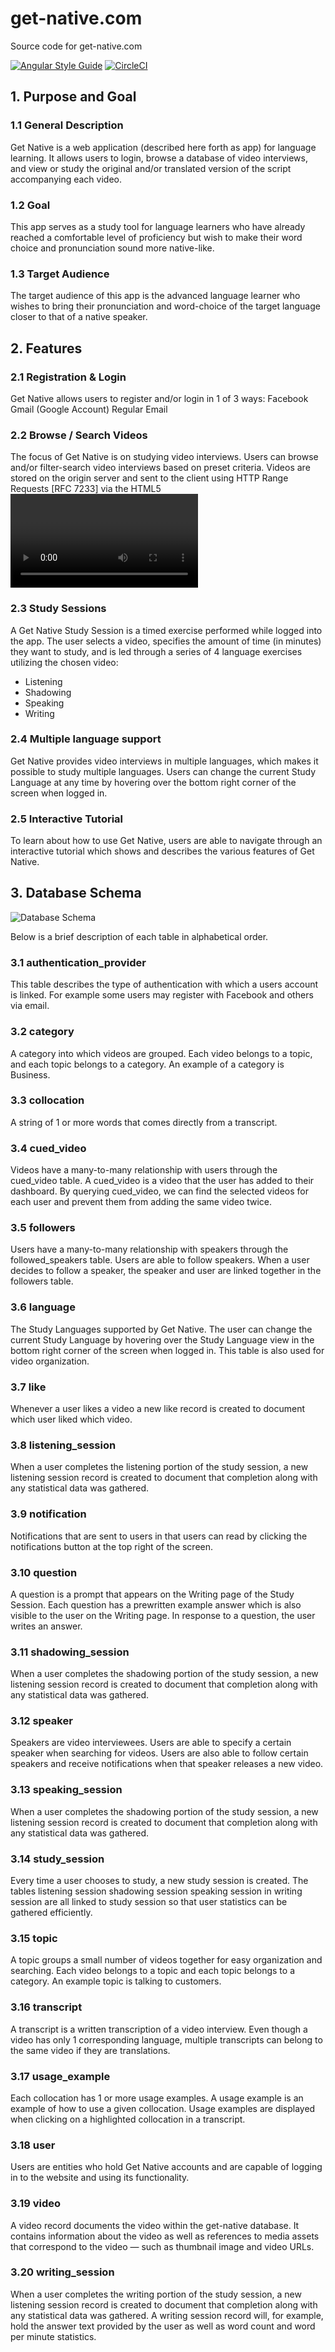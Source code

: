# get-native.com

Source code for get-native.com

[![Angular Style Guide](https://mgechev.github.io/angular2-style-guide/images/badge.svg)](https://angular.io/styleguide)
[![CircleCI](https://circleci.com/gh/hank-ehly/get-native.com.svg?style=svg&circle-token=c8cd7dd33921404431af97d9c9fab8c3714ec4fc)](https://circleci.com/gh/hank-ehly/get-native.com)

## 1. Purpose and Goal

### 1.1 General Description
Get Native is a web application (described here forth as app) for language learning. It allows users to login, browse a database of video interviews, and view or study the original and/or translated version of the script accompanying each video.

### 1.2 Goal
This app serves as a study tool for language learners who have already reached a comfortable level of proficiency but wish to make their word choice and pronunciation sound more native-like.

### 1.3 Target Audience
The target audience of this app is the advanced language learner who wishes to bring their pronunciation and word-choice of the target language closer to that of a native speaker.

## 2. Features

### 2.1 Registration & Login
Get Native allows users to register and/or login in 1 of 3 ways:
Facebook
Gmail (Google Account)
Regular Email

### 2.2 Browse / Search Videos
The focus of Get Native is on studying video interviews. Users can browse and/or filter-search video interviews based on preset criteria. Videos are stored on the origin server and sent to the client using HTTP Range Requests [RFC 7233] via the HTML5 <video> interface. Videos are proprietary and are not available for download; however, they are free to view online.

### 2.3 Study Sessions
A Get Native Study Session is a timed exercise performed while logged into the app. The user selects a video, specifies the amount of time (in minutes) they want to study, and is led through a series of 4 language exercises utilizing the chosen video:
- Listening
- Shadowing
- Speaking
- Writing

### 2.4 Multiple language support
Get Native provides video interviews in multiple languages, which makes it possible to study multiple languages. Users can change the current Study Language at any time by hovering over the bottom right corner of the screen when logged in.

### 2.5 Interactive Tutorial
To learn about how to use Get Native, users are able to navigate through an interactive tutorial which shows and describes the various features of Get Native.

## 3. Database Schema

<p><img src="docs/images/schema.png" alt="Database Schema"/></p>

Below is a brief description of each table in alphabetical order.

### 3.1 authentication_provider
This table describes the type of authentication with which a users account is linked. For example some users may register with Facebook and others via email.

### 3.2 category
A category into which videos are grouped. Each video belongs to a topic, and each topic belongs to a category. An example of a category is Business.

### 3.3 collocation
A string of 1 or more words that comes directly from a transcript. 

### 3.4 cued_video
Videos have a many-to-many relationship with users through the cued_video table. A cued_video is a video that the user has added to their dashboard. By querying cued_video, we can find the selected videos for each user and prevent them from adding the same video twice.

### 3.5 followers
Users have a many-to-many relationship with speakers through the followed_speakers table. Users are able to follow speakers. When a user decides to follow a speaker, the speaker and user are linked together in the followers table.

### 3.6 language
The Study Languages supported by Get Native. The user can change the current Study Language by hovering over the Study Language view in the bottom right corner of the screen when logged in. This table is also used for video organization.

### 3.7 like
Whenever a user likes a video a new like record is created to document which user liked which video.

### 3.8 listening_session
When a user completes the listening portion of the study session, a new listening session record is created to document that completion along with any statistical data was gathered.

### 3.9 notification
Notifications that are sent to users in that users can read by clicking the notifications button at the top right of the screen.

### 3.10 question
A question is a prompt that appears on the Writing page of the Study Session. Each question has a prewritten example answer which is also visible to the user on the Writing page. In response to a question, the user writes an answer.

### 3.11 shadowing_session
When a user completes the shadowing portion of the study session, a new listening session record is created to document that completion along with any statistical data was gathered.

### 3.12 speaker
Speakers are video interviewees. Users are able to specify a certain speaker when searching for videos. Users are also able to follow certain speakers and receive notifications when that speaker releases a new video.

### 3.13 speaking_session
When a user completes the shadowing portion of the study session, a new listening session record is created to document that completion along with any statistical data was gathered.

### 3.14 study_session
Every time a user chooses to study, a new study session is created. The tables listening session shadowing session speaking session in writing session are all linked to study session so that user statistics can be gathered efficiently.

### 3.15 topic
A topic groups a small number of videos together for easy organization and searching. Each video belongs to a topic and each topic belongs to a category. An example topic is talking to customers.

### 3.16 transcript
A transcript is a written transcription of a video interview. Even though a video has only 1 corresponding language, multiple transcripts can belong to the same video if they are translations.

### 3.17 usage_example
Each collocation has 1 or more usage examples. A usage example is an example of how to use a given collocation. Usage examples are displayed when clicking on a highlighted collocation in a transcript.

### 3.18 user
Users are entities who hold Get Native accounts and are capable of logging in to the website and using its functionality.

### 3.19 video
A video record documents the video within the get-native database. It contains information about the video as well as references to media assets that correspond to the video — such as thumbnail image and video URLs.

### 3.20 writing_session
When a user completes the writing portion of the study session, a new listening session record is created to document that completion along with any statistical data was gathered. A writing session record will, for example, hold the answer text provided by the user as well as word count and word per minute statistics.
